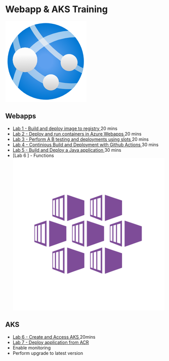 # Webapp & AKS  Training  
![webapp](./img/webapps.png)
## Webapps  
- [Lab 1 - Build and deploy image to registry ](webapps/lab1.md) 20 mins
- [Lab 2 - Deploy and run containers in Azure Webapps ](webapps/lab2.md) 20 mins
- [Lab 3 - Perform A B testing and deployments using slots  ](webapps/lab3.md) 20 mins
- [Lab 4 - Continious Build and Deployment with Github Actions    ](webapps/lab4.md) 30 mins
- [Lab 5 - Build and Deploy a Java application     ](webapps/lab5.md) 30 mins
- [Lab 6 ] - Functions 
![webapp](./img/aks.png)
## AKS
 -  [Lab 6 -  Create and Access AKS  ](aks/akscreate.md) 20mins
 -  [Lab 7 -  Deploy application from ACR  ](aks/deployapp.md) 
 - Enable monitoring 
 - Perform upgrade to latest version 


